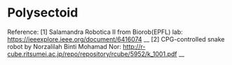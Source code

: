 # Polysectoid
Reference:
[1] Salamandra Robotica II from Biorob(EPFL) lab: https://ieeexplore.ieee.org/document/6416074 __
[2] CPG-controlled snake robot by Norzalilah Binti Mohamad Nor: http://r-cube.ritsumei.ac.jp/repo/repository/rcube/5952/k_1001.pdf __
